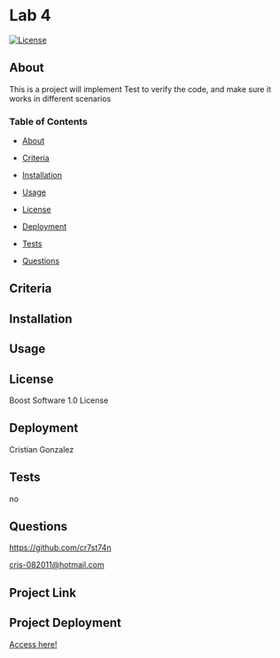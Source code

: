 
# Lab 4

[![License](https://img.shields.io/badge/License-Apache_2.0-yellowgreen.svg)](https://opensource.org/licenses/Apache-2.0)  

## About
This is a project will implement Test to verify the code, and make sure it works in different scenarios

### Table of Contents
 * [About](#About)

 * [Criteria](#Criteria)

 * [Installation](#Installation)

 * [Usage](#Usage)

 * [License](#License)

 * [Deployment](#Deployment)

 * [Tests](#Tests)

 * [Questions](#Questions)



## Criteria


## Installation


## Usage


## License
Boost Software 1.0 License

## Deployment
Cristian Gonzalez

## Tests
no

## Questions
 

https://github.com/cr7st74n

cris-082011@hotmail.com

## Project Link


## Project Deployment
[Access here!]()

